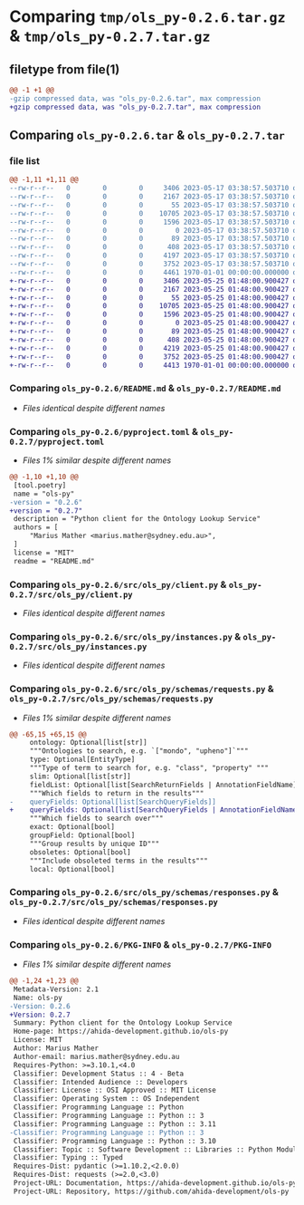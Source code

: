 # Comparing `tmp/ols_py-0.2.6.tar.gz` & `tmp/ols_py-0.2.7.tar.gz`

## filetype from file(1)

```diff
@@ -1 +1 @@
-gzip compressed data, was "ols_py-0.2.6.tar", max compression
+gzip compressed data, was "ols_py-0.2.7.tar", max compression
```

## Comparing `ols_py-0.2.6.tar` & `ols_py-0.2.7.tar`

### file list

```diff
@@ -1,11 +1,11 @@
--rw-r--r--   0        0        0     3406 2023-05-17 03:38:57.503710 ols_py-0.2.6/README.md
--rw-r--r--   0        0        0     2167 2023-05-17 03:38:57.503710 ols_py-0.2.6/pyproject.toml
--rw-r--r--   0        0        0       55 2023-05-17 03:38:57.503710 ols_py-0.2.6/src/ols_py/__init__.py
--rw-r--r--   0        0        0    10705 2023-05-17 03:38:57.503710 ols_py-0.2.6/src/ols_py/client.py
--rw-r--r--   0        0        0     1596 2023-05-17 03:38:57.503710 ols_py-0.2.6/src/ols_py/instances.py
--rw-r--r--   0        0        0        0 2023-05-17 03:38:57.503710 ols_py-0.2.6/src/ols_py/py.typed
--rw-r--r--   0        0        0       89 2023-05-17 03:38:57.503710 ols_py-0.2.6/src/ols_py/schemas/__init__.py
--rw-r--r--   0        0        0      408 2023-05-17 03:38:57.503710 ols_py-0.2.6/src/ols_py/schemas/common.py
--rw-r--r--   0        0        0     4197 2023-05-17 03:38:57.503710 ols_py-0.2.6/src/ols_py/schemas/requests.py
--rw-r--r--   0        0        0     3752 2023-05-17 03:38:57.503710 ols_py-0.2.6/src/ols_py/schemas/responses.py
--rw-r--r--   0        0        0     4461 1970-01-01 00:00:00.000000 ols_py-0.2.6/PKG-INFO
+-rw-r--r--   0        0        0     3406 2023-05-25 01:48:00.900427 ols_py-0.2.7/README.md
+-rw-r--r--   0        0        0     2167 2023-05-25 01:48:00.900427 ols_py-0.2.7/pyproject.toml
+-rw-r--r--   0        0        0       55 2023-05-25 01:48:00.900427 ols_py-0.2.7/src/ols_py/__init__.py
+-rw-r--r--   0        0        0    10705 2023-05-25 01:48:00.900427 ols_py-0.2.7/src/ols_py/client.py
+-rw-r--r--   0        0        0     1596 2023-05-25 01:48:00.900427 ols_py-0.2.7/src/ols_py/instances.py
+-rw-r--r--   0        0        0        0 2023-05-25 01:48:00.900427 ols_py-0.2.7/src/ols_py/py.typed
+-rw-r--r--   0        0        0       89 2023-05-25 01:48:00.900427 ols_py-0.2.7/src/ols_py/schemas/__init__.py
+-rw-r--r--   0        0        0      408 2023-05-25 01:48:00.900427 ols_py-0.2.7/src/ols_py/schemas/common.py
+-rw-r--r--   0        0        0     4219 2023-05-25 01:48:00.900427 ols_py-0.2.7/src/ols_py/schemas/requests.py
+-rw-r--r--   0        0        0     3752 2023-05-25 01:48:00.900427 ols_py-0.2.7/src/ols_py/schemas/responses.py
+-rw-r--r--   0        0        0     4413 1970-01-01 00:00:00.000000 ols_py-0.2.7/PKG-INFO
```

### Comparing `ols_py-0.2.6/README.md` & `ols_py-0.2.7/README.md`

 * *Files identical despite different names*

### Comparing `ols_py-0.2.6/pyproject.toml` & `ols_py-0.2.7/pyproject.toml`

 * *Files 1% similar despite different names*

```diff
@@ -1,10 +1,10 @@
 [tool.poetry]
 name = "ols-py"
-version = "0.2.6"
+version = "0.2.7"
 description = "Python client for the Ontology Lookup Service"
 authors = [
     "Marius Mather <marius.mather@sydney.edu.au>",
 ]
 license = "MIT"
 readme = "README.md"
```

### Comparing `ols_py-0.2.6/src/ols_py/client.py` & `ols_py-0.2.7/src/ols_py/client.py`

 * *Files identical despite different names*

### Comparing `ols_py-0.2.6/src/ols_py/instances.py` & `ols_py-0.2.7/src/ols_py/instances.py`

 * *Files identical despite different names*

### Comparing `ols_py-0.2.6/src/ols_py/schemas/requests.py` & `ols_py-0.2.7/src/ols_py/schemas/requests.py`

 * *Files 1% similar despite different names*

```diff
@@ -65,15 +65,15 @@
     ontology: Optional[list[str]]
     """Ontologies to search, e.g. `["mondo", "upheno"]`"""
     type: Optional[EntityType]
     """Type of term to search for, e.g. "class", "property" """
     slim: Optional[list[str]]
     fieldList: Optional[list[SearchReturnFields | AnnotationFieldName]]
     """Which fields to return in the results"""
-    queryFields: Optional[list[SearchQueryFields]]
+    queryFields: Optional[list[SearchQueryFields | AnnotationFieldName]]
     """Which fields to search over"""
     exact: Optional[bool]
     groupField: Optional[bool]
     """Group results by unique ID"""
     obsoletes: Optional[bool]
     """Include obsoleted terms in the results"""
     local: Optional[bool]
```

### Comparing `ols_py-0.2.6/src/ols_py/schemas/responses.py` & `ols_py-0.2.7/src/ols_py/schemas/responses.py`

 * *Files identical despite different names*

### Comparing `ols_py-0.2.6/PKG-INFO` & `ols_py-0.2.7/PKG-INFO`

 * *Files 1% similar despite different names*

```diff
@@ -1,24 +1,23 @@
 Metadata-Version: 2.1
 Name: ols-py
-Version: 0.2.6
+Version: 0.2.7
 Summary: Python client for the Ontology Lookup Service
 Home-page: https://ahida-development.github.io/ols-py
 License: MIT
 Author: Marius Mather
 Author-email: marius.mather@sydney.edu.au
 Requires-Python: >=3.10.1,<4.0
 Classifier: Development Status :: 4 - Beta
 Classifier: Intended Audience :: Developers
 Classifier: License :: OSI Approved :: MIT License
 Classifier: Operating System :: OS Independent
 Classifier: Programming Language :: Python
 Classifier: Programming Language :: Python :: 3
 Classifier: Programming Language :: Python :: 3.11
-Classifier: Programming Language :: Python :: 3
 Classifier: Programming Language :: Python :: 3.10
 Classifier: Topic :: Software Development :: Libraries :: Python Modules
 Classifier: Typing :: Typed
 Requires-Dist: pydantic (>=1.10.2,<2.0.0)
 Requires-Dist: requests (>=2.0,<3.0)
 Project-URL: Documentation, https://ahida-development.github.io/ols-py
 Project-URL: Repository, https://github.com/ahida-development/ols-py
```

